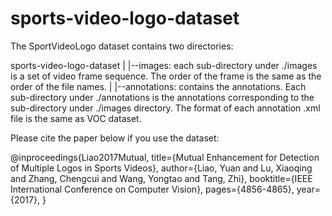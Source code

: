 # sports-video-logo-dataset

The SportVideoLogo dataset contains two directories:

sports-video-logo-dataset
|
|--images: each sub-directory under ./images is a set of video frame sequence. The order of the frame is the same as the order of the file names.
|
|--annotations: contains the annotations. Each sub-directory under ./annotations is the annotations corresponding to the sub-directory under ./images directory. The format of each annotation .xml file is the same as VOC dataset.


Please cite the paper below if you use the dataset:

@inproceedings{Liao2017Mutual,
  title={Mutual Enhancement for Detection of Multiple Logos in Sports Videos},
  author={Liao, Yuan and Lu, Xiaoqing and Zhang, Chengcui and Wang, Yongtao and Tang, Zhi},
  booktitle={IEEE International Conference on Computer Vision},
  pages={4856-4865},
  year={2017},
}